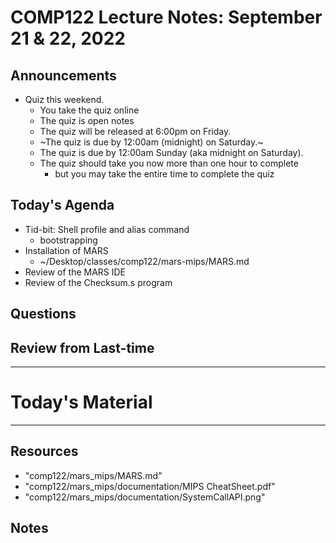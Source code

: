 # COMP122 Lecture Notes: September 21 & 22, 2022

## Announcements
   * Quiz this weekend.
     - You take the quiz online
     - The quiz is open notes
     - The quiz will be released at 6:00pm on Friday.
     - ~The quiz is due by 12:00am (midnight) on Saturday.~
     - The quiz is due by 12:00am Sunday (aka midnight on Saturday).
     - The quiz should take you now more than one hour to complete
       * but you may take the entire time to complete the quiz

## Today's Agenda
   * Tid-bit: Shell profile and alias command
     - bootstrapping
   * Installation of MARS
     - ~/Desktop/classes/comp122/mars-mips/MARS.md
   * Review of the MARS IDE
   * Review of the Checksum.s program




## Questions
 
 

## Review from Last-time
 


---
# Today's Material


---
## Resources
   * "comp122/mars_mips/MARS.md"
   * "comp122/mars_mips/documentation/MIPS CheatSheet.pdf"
   * "comp122/mars_mips/documentation/SystemCallAPI.png"

## Notes

